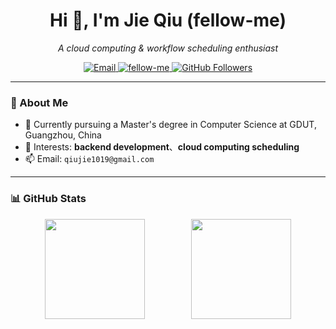 <h1 align="center">Hi 👋, I'm Jie Qiu (fellow-me)</h1>
<p align="center">
  <em>A cloud computing & workflow scheduling enthusiast</em>
</p>

<p align="center">
  <a href="mailto:qiujie1019@gmail.com">
    <img src="https://img.shields.io/badge/Email-Contact-blue" alt="Email" />
  </a>
  <a href="https://github.com/fellow-me">
    <img src="https://komarev.com/ghpvc/?username=fellow-me&label=Profile+Views" alt="fellow-me" />
  </a>
    <a href="https://github.com/fellow-me?tab=followers">
    <img src="https://img.shields.io/github/followers/fellow-me?label=GitHub%20Followers&style=flat-square" alt="GitHub Followers" />
  </a>
</p>

---

### 🚀 About Me

- 🔭 Currently pursuing a Master's degree in Computer Science at GDUT, Guangzhou, China
- 🧠 Interests: **backend development**、**cloud computing scheduling**
- 📫 Email: `qiujie1019@gmail.com`

---

### 📊 GitHub Stats

<div align="center">
  <img height="160" src="https://github-readme-stats.vercel.app/api?username=fellow-me&show_icons=true&theme=ambient_gradient" />
  &nbsp;&nbsp;&nbsp;&nbsp;&nbsp; &nbsp;&nbsp;&nbsp;&nbsp;&nbsp; &nbsp;&nbsp;&nbsp;&nbsp;&nbsp;
  <img height="160" src="https://github-readme-stats.vercel.app/api/top-langs/?username=fellow-me&layout=compact" />
</div>

